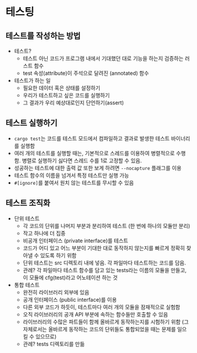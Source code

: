 # 테스팅

## 테스트를 작성하는 방법
- 테스트?
    * 테스트 아닌 코드가 프로그램 내에서 기대했던 대로 기능을 하는지 검증하는 러스트 함수
    * test 속성(attribute)이 주석으로 달려진 (annotated) 함수
- 테스트가 하는 일
    * 필요한 데이터 혹은 상태를 설정하기
    * 우리가 테스트하고 싶은 코드를 실행하기
    * 그 결과가 우리 예상대로인지 단언하기(assert)


## 테스트 실행하기
- `cargo test`는 코드를 테스트 모드에서 컴파일하고 결과로 발생한 테스트 바이너리를 실행함
- 여러 개의 테스트를 실행할 때는, 기본적으로 스레드를 이용하여 병렬적으로 수행함. 병렬로 실행하기 싫다면 스레드 수를 1로 고정할 수 있음.
- 성공하는 테스트에 대한 출력 값 또한 보게 하려면 `--nocapture` 플래그를 이용
- 테스트 함수의 이름을 넘겨서 특정 테스트만 실행 가능
- `#[ignore]`를 붙여서 원치 않는 테스트를 무시할 수 있음


## 테스트 조직화
- 단위 테스트
    * 각 코드의 단위를 나머지 부분과 분리하여 테스트 (한 번에 하나의 모듈만 분리)
    * 작고 하나에 더 집중
    * 비공개 인터페이스 (private interface)를 테스트
    * 코드가 어디 있고 어느 부분이 기대한 대로 동작하지 않는지를 빠르게 정확히 찾아낼 수 있도록 하기 위함
    * 단위 테스트는 src 디렉토리 내에 넣음. 각 파일마다 테스트하는 코드를 담음.
    * 관례? 각 파일마다 테스트 함수를 담고 있는 tests라는 이름의 모듈을 만들고, 이 모듈에 cfg(test)라고 어노테이션 하는 것
- 통합 테스트
    * 완전히 라이브러리 외부에 있음
    * 공개 인터페이스 (public interface)를 이용
    * 다른 외부 코드가 하듯이, 테스트마다 여러 개의 모듈을 잠재적으로 실험함
    * 오직 라이브러리의 공개 API 부분에 속하는 함수들만 호출할 수 있음
    * 라이브러리의 수많은 파트들이 함께 올바르게 동작하는지를 시험하기 위함 (그 자체로서는 올바르게 동작하는 코드의 단위들도 통합되었을 때는 문제를 일으킬 수 있으므로)
    * 관례? tests 디렉토리를 만듦